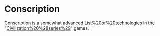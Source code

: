# Conscription

Conscription is a somewhat advanced [List%20of%20technologies](technology) in the "[Civilization%20%28series%29](Civilization)" games.